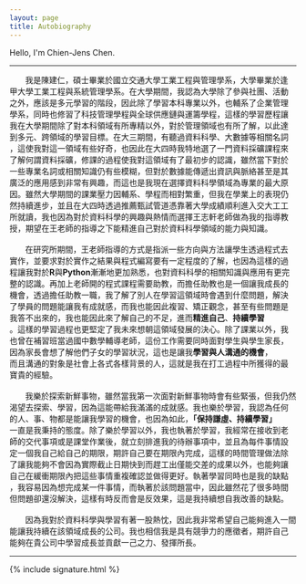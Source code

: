 ```yaml
---
layout: page
title: Autobiography
---
```

Hello, I'm Chien-Jens Chen.

-----------------------------------------------

&nbsp;&nbsp;&nbsp;&nbsp;&nbsp;&nbsp;&nbsp;我是陳建仁，碩士畢業於國立交通大學工業工程與管理學系，大學畢業於逢<br/>
甲大學工業工程與系統管理學系。在大學期間，我認為大學除了參與社團、活動<br/>
之外，應該是多元學習的階段，因此除了學習本科專業以外，也輔系了企業管理<br/>
學系，同時也修習了科技管理學程與全球供應鏈與運籌學程，這樣的學習歷程讓<br/>
我在大學期間除了對本科領域有所專精以外，對於管理領域也有所了解，以此達<br/>
到多元、跨領域的學習目標。在大三期間，有聽過資料科學、大數據等相關名詞<br/>
，這使我對這一領域有些好奇，也因此在大四時我特地選了一門資料採礦課程來<br/>
了解何謂資料採礦，修課的過程使我對這領域有了最初步的認識，雖然當下對於<br/>
一些專業名詞或相關知識仍有些模糊，但對於數據能傳遞出資訊與脈絡甚至是其<br/>
廣泛的應用感到非常有興趣，而這也是我現在選擇資料科學領域為專業的最大原<br/>
因。雖然大學期間的課業壓力因輔系、學程而相對繁重，但我在學業上的表現仍<br/>
然持續進步，並且在大四時透過推薦甄試管道憑靠著大學成績順利進入交大工工<br/>
所就讀，我也因為對於資料科學的興趣與熱情而選擇王志軒老師做為我的指導教<br/>
授，期望在王老師的指導之下能精進自己對於資料科學領域的能力與知識。<br/>
<br/>
&nbsp;&nbsp;&nbsp;&nbsp;&nbsp;&nbsp;&nbsp;在研究所期間，王老師指導的方式是指派一些方向與方法讓學生透過程式去<br/>
實作，並要求對於實作之結果與程式編寫要有一定程度的了解，也因為這樣的過<br/>
程讓我對於**R**與**Python**漸漸地更加熟悉，也對資料科學的相關知識與應用有更完<br/>
整的認識。再加上老師開的程式課程需要助教，而擔任助教也是一個讓我成長的<br/>
機會，透過擔任助教一職，我了解了別人在學習這領域時會遇到什麼問題，解決<br/>
了學員的問題能讓我有成就感，而我也能因此複習、矯正觀念，甚至有些問題是<br/>
我答不出來的，我也能因此來了解自己的不足，進而**精進自己**、**持續學習**<br/>
。這樣的學習過程也更堅定了我未來想朝這領域發展的決心。除了課業以外，我<br/>
也曾在補習班當過國中數學輔導老師，這份工作需要同時面對學生與學生家長，<br/>
因為家長會想了解他們子女的學習狀況，這也是讓我**學習與人溝通的機會**，<br/>
而且溝通的對象是社會上各式各樣背景的人，這就是我在打工過程中所獲得的最<br/>
寶貴的經驗。<br/>
<br/>
&nbsp;&nbsp;&nbsp;&nbsp;&nbsp;&nbsp;&nbsp;我樂於探索新鮮事物，雖然當我第一次面對新鮮事物時會有些緊張，但我仍然<br/>
渴望去探索、學習，因為這能帶給我滿滿的成就感。我也樂於學習，我認為任何<br/>
的人、事、物都是能讓我學習的機會，也因為如此，**「保持謙虛、持續學習」**<br/>
一直是我秉持的態度。除了樂於學習以外，我也執著於學習，我經常在接收到老<br/>
師的交代事項或是課堂作業後，就立刻排進我的待辦事項中，並且為每件事情設<br/>
定一個我自己給自己的期限，期許自己要在期限內完成，這樣的時間管理做法除<br/>
了讓我能夠不會因為實際截止日期快到而趕工出僅能交差的成果以外，也能夠讓<br/>
自己在緩衝期限內把這些事情重複確認並做得更好。執著學習同時也是我的缺點<br/>
，我容易因為想完成某一件事情，而執著於該問題當中，因此雖然花了很多時間<br/>
但問題卻還沒解決，這樣有時反而會是反效果，這是我持續想自我改善的缺點。<br/>
<br/>
&nbsp;&nbsp;&nbsp;&nbsp;&nbsp;&nbsp;&nbsp;因為我對於資料科學與學習有著一股熱忱，因此我非常希望自己能夠進入一間<br/>
能讓我持續在該領域成長的公司。我也相信我是具有競爭力的應徵者，期許自己<br/>
能夠在貴公司中學習成長並貢獻一己之力、發揮所長。<br/>

------------------------------------------------


{% include signature.html %}
